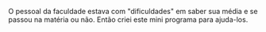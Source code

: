 O pessoal da faculdade estava com "dificuldades" em saber sua média e se passou na matéria ou não. Então criei este mini programa para ajuda-los.